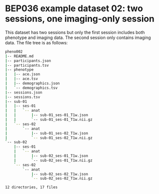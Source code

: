 # BEP036 example dataset 02: two sessions, one imaging-only session

This dataset has two sessions but only the first session includes both phenotype and imaging data. The second session only contains imaging data. The file tree is as follows:

```bash
pheno002
|-- README.md
|-- participants.json
|-- participants.tsv
|-- phenotype
|   |-- ace.json
|   |-- ace.tsv
|   |-- demographics.json
|   `-- demographics.tsv
|-- sessions.json
|-- sessions.tsv
|-- sub-01
|   |-- ses-01
|   |   `-- anat
|   |       |-- sub-01_ses-01_T1w.json
|   |       `-- sub-01_ses-01_T1w.nii.gz
|   `-- ses-02
|       `-- anat
|           |-- sub-01_ses-02_T1w.json
|           `-- sub-01_ses-02_T1w.nii.gz
`-- sub-02
    |-- ses-01
    |   `-- anat
    |       |-- sub-02_ses-01_T1w.json
    |       `-- sub-02_ses-01_T1w.nii.gz
    `-- ses-02
        `-- anat
            |-- sub-02_ses-02_T1w.json
            `-- sub-02_ses-02_T1w.nii.gz

12 directories, 17 files

```

